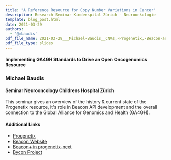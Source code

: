 ```yaml
---
title: "A Reference Resource for Copy Number Variations in Cancer"
description: Research Seminar Kinderspital Zürich - Neuroonkologie
template: blog_post.html 
date: 2021-03-29
authors:
  - '@mbaudis'
pdf_file_name: 2021-03-29___Michael-Baudis__CNVs,-Progenetix,-Beacon-and-GA4GH__Kinderspital-Neuroonkologie.pdf
pdf_file_type: slides
---
```


#### Implementing GA4GH Standards to Drive an Open Oncogenomics Resource
### Michael Baudis
#### Seminar Neurooncology Childrens Hospital Zürich

This seminar gives an overview of the history & current state of the Progenetix resource, it's role in Beacon API development and the overall connection to the Global Alliance for Genomics and Health (GA4GH).

<!--more-->

#### Additional Links

* [Progenetix](http://progenetix.org)
* [Beacon Website](http://beacon-project.io)
* [Beacon+ in progenetix-next](https://progenetix.org/beaconplus-instances/beaconplus/)
* [Bycon Project](https://github.com/progenetix/bycon)
